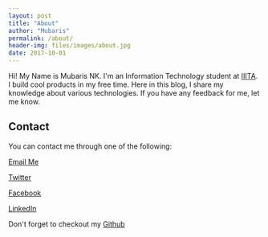 ```yaml
---
layout: post
title: "About"
author: "Mubaris"
permalink: /about/
header-img: files/images/about.jpg
date: 2017-10-01
---
```


Hi! My Name is Mubaris NK. I'm an Information Technology student at [IIITA](https://iiita.ac.in). I build cool products in my free time. Here in this blog, I share my knowledge about various technologies. If you have any feedback for me, let me know.


## Contact


You can contact me through one of the following:

<a href="mailto:mubarishassannk@gmail.com" onClick="ga('send', 'event', { eventCategory: 'Mail', eventAction: 'click', eventLabel: 'Mail', eventValue: 1});">Email Me</a>

<a href="https://twitter.com/Mubaris_NK" onClick="ga('send', 'event', { eventCategory: 'Twitter', eventAction: 'click', eventLabel: 'Twitter', eventValue: 1});">Twitter</a>

<a href="https://www.facebook.com/nk.mubaris" onClick="ga('send', 'event', { eventCategory: 'FB', eventAction: 'click', eventLabel: 'FB', eventValue: 1});">Facebook</a>

<a href="https://www.linkedin.com/in/mubaris-nk/" onClick="ga('send', 'event', { eventCategory: 'LinkedIn', eventAction: 'click', eventLabel: 'LinkedIn', eventValue: 1});">LinkedIn</a>

Don't forget to checkout my <a href="https://github.com/mubaris" onClick="ga('send', 'event', { eventCategory: 'Github', eventAction: 'click', eventLabel: 'Github', eventValue: 1});">Github</a>
